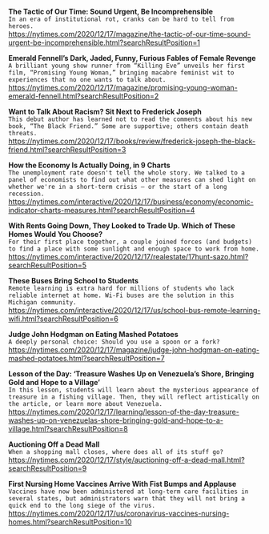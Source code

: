 **The Tactic of Our Time: Sound Urgent, Be Incomprehensible**\
`In an era of institutional rot, cranks can be hard to tell from heroes.`\
https://nytimes.com/2020/12/17/magazine/the-tactic-of-our-time-sound-urgent-be-incomprehensible.html?searchResultPosition=1

**Emerald Fennell’s Dark, Jaded, Funny, Furious Fables of Female Revenge**\
`A brilliant young show runner from “Killing Eve” unveils her first film, “Promising Young Woman,” bringing macabre feminist wit to experiences that no one wants to talk about.`\
https://nytimes.com/2020/12/17/magazine/promising-young-woman-emerald-fennell.html?searchResultPosition=2

**Want to Talk About Racism? Sit Next to Frederick Joseph**\
`This debut author has learned not to read the comments about his new book, “The Black Friend.” Some are supportive; others contain death threats.`\
https://nytimes.com/2020/12/17/books/review/frederick-joseph-the-black-friend.html?searchResultPosition=3

**How the Economy Is Actually Doing, in 9 Charts**\
`The unemployment rate doesn't tell the whole story. We talked to a panel of economists to find out what other measures can shed light on whether we're in a short-term crisis — or the start of a long recession.`\
https://nytimes.com/interactive/2020/12/17/business/economy/economic-indicator-charts-measures.html?searchResultPosition=4

**With Rents Going Down, They Looked to Trade Up. Which of These Homes Would You Choose?**\
`For their first place together, a couple joined forces (and budgets) to find a place with some sunlight and enough space to work from home.`\
https://nytimes.com/interactive/2020/12/17/realestate/17hunt-sazo.html?searchResultPosition=5

**These Buses Bring School to Students**\
`Remote learning is extra hard for millions of students who lack reliable internet at home. Wi-Fi buses are the solution in this Michigan community.`\
https://nytimes.com/interactive/2020/12/17/us/school-bus-remote-learning-wifi.html?searchResultPosition=6

**Judge John Hodgman on Eating Mashed Potatoes**\
`A deeply personal choice: Should you use a spoon or a fork?`\
https://nytimes.com/2020/12/17/magazine/judge-john-hodgman-on-eating-mashed-potatoes.html?searchResultPosition=7

**Lesson of the Day: ‘Treasure Washes Up on Venezuela’s Shore, Bringing Gold and Hope to a Village’**\
`In this lesson, students will learn about the mysterious appearance of treasure in a fishing village. Then, they will reflect artistically on the article, or learn more about Venezuela.`\
https://nytimes.com/2020/12/17/learning/lesson-of-the-day-treasure-washes-up-on-venezuelas-shore-bringing-gold-and-hope-to-a-village.html?searchResultPosition=8

**Auctioning Off a Dead Mall**\
`When a shopping mall closes, where does all of its stuff go?`\
https://nytimes.com/2020/12/17/style/auctioning-off-a-dead-mall.html?searchResultPosition=9

**First Nursing Home Vaccines Arrive With Fist Bumps and Applause**\
`Vaccines have now been administered at long-term care facilities in several states, but administrators warn that they will not bring a quick end to the long siege of the virus.`\
https://nytimes.com/2020/12/17/us/coronavirus-vaccines-nursing-homes.html?searchResultPosition=10

